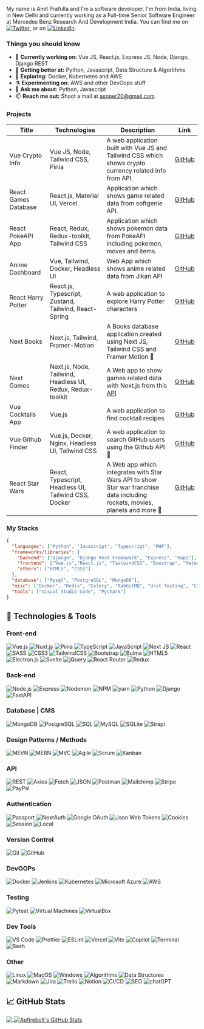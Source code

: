 My name is Amit Prafulla and I'm a software developer. I'm from India, living in New Delhi and currently working as a Full-time Senior Software Engineer at Mercedes Benz Research And Development India. You can find me on [![Twitter][1.2]][1], or on [![LinkedIn][3.2]][3].

### Things you should know

- 🔭 <b>Currently working on:</b> Vue JS, React.js, Express JS, Node, Django, Django REST
- 🌱 <b>Getting better at:</b> Python, Javascript, Data Structure & Algorithms
- 🤔 <b>Exploring:</b> Docker, Kubernetes and AWS
- ⚗️ <b>Experimenting on:</b> AWS and other DevOops stuff
- 💬 <b>Ask me about:</b> Python, Javascript
- 📫 <b>Reach me out:</b> Shoot a mail at <a href="mailto:aspper20@gmail.com" target="_blank">aspper20@gmail.com</a>

### Projects

| Title       | Technologies                        | Description                                      | Link                                      |
|-------------|-------------------------------------|--------------------------------------------------|-------------------------------------------|
| Vue Crypto Info | Vue JS, Node, Tailwind CSS, Pinia               | A web application built with Vue JS and Tailwind CSS which shows crypto currency related info from API.  | [GitHub](https://github.com/Apfirebolt/vue-crypto-info) |
| React Games Database | React.js, Material UI, Vercel       | Application which shows game related data from softgenie API.  | [GitHub](hhttps://github.com/Apfirebolt/React-games-database) |
| React PokeAPI App | React, Redux, Redux-toolkit, Tailwind CSS         | Application which shows pokemon data from PokeAPI including pokemon, moves and items.    | [GitHub](https://github.com/Apfirebolt/react_pokeapi_app) |
| Anime Dashboard | Vue, Tailwind, Docker, Headless UI           | Web App which shows anime related data from Jikan API         | [GitHub](https://github.com/apfirebolt/anime-dashboard-vue) |
| React Harry Potter | React.js, Typescript, Zustand, Tailwind, React-Spring | A web application to explore Harry Potter characters | [GitHub](https://github.com/Apfirebolt/react_harry_potter) |
| Next Books | Next.js, Tailwind, Framer-Motion | A Books database application created using Next JS, Tailwind CSS and Framer Motion 🚀 | [GitHub](https://github.com/apfirebolt/next_books) |
| Next Games | Next.js, Node, Tailwind, Headless UI, Redux, Redux-toolkit | A Web app to show games related data with Next.js from this [API](https://softgenie.org/api/games) | [GitHub](https://github.com/apfirebolt/project-seven)
| Vue Cocktails App | Vue.js | A web application to find cocktail recipes | [GitHub](https://github.com/apfirebolt/project-nine) |
| Vue Github Finder | Vue.js, Docker, Nginx, Headless UI, Tailwind CSS | A web application to search GitHub users using the Github API 🚀 | [GitHub](https://github.com/Apfirebolt/vue-github-finder) |
| React Star Wars | React, Typescript, Headless UI, Tailwind CSS, Docker | A Web app which integrates with Star Wars API to show Star war franchise data including rockets, movies, planets and more  🚀 | [GitHub](https://github.com/Apfirebolt/react-starwars-api) |

### My Stacks

```json
{
  "languages": ["Python", "Javascript", "Typescript", "PHP"],
  "frameworks/libraries": {
    "backend": ["Django", "Django Rest Framework", "Express", "Hapi"],
    "frontend": ["Vue.js","React.js", "TailwindCSS", "Boostrap", "Material UI", "Jquery"],
    "others": ["HTML5", "CSS3"]
  },
  "database": ["Mysql", "PostgreSQL", "MongoDB"],
  "misc": ["Docker", "Redis", "Celery", "RabbitMQ", "Unit Testing", "CI/CD"],
  "tools": ["Visual Studio Code", "Pycharm"]
}
```

## 🔧 Technologies & Tools

### Front-end

![Vue.js](https://img.shields.io/badge/vuejs-%2335495e.svg?style=for-the-badge&logo=vue-dot-js&logoColor=%234FC08D) ![Nuxt.js](https://img.shields.io/badge/Nuxt.js-00C58E?style=for-the-badge&logo=nuxt-dot-js&logoColor=white) ![Pinia](https://img.shields.io/badge/pinia-2D3748?style=for-the-badge&logo=pinia&logoColor=yellow)
![TypeScript](https://img.shields.io/badge/typescript-%23007ACC.svg?style=for-the-badge&logo=typescript&logoColor=white) ![JavaScript](https://img.shields.io/badge/javascript-%23323330.svg?style=for-the-badge&logo=javascript&logoColor=%23F7DF1E) ![Next JS](https://img.shields.io/badge/Next-black?style=for-the-badge&logo=next.js&logoColor=white) ![React](https://img.shields.io/badge/react-%2320232a.svg?style=for-the-badge&logo=react&logoColor=%2361DAFB) ![SASS](https://img.shields.io/badge/SASS-hotpink.svg?style=for-the-badge&logo=SASS&logoColor=white) ![CSS3](https://img.shields.io/badge/css3-%231572B6.svg?style=for-the-badge&logo=css3&logoColor=white) ![TailwindCSS](https://img.shields.io/badge/tailwindcss-%2338B2AC.svg?style=for-the-badge&logo=tailwind-css&logoColor=white) ![Bootstrap](https://img.shields.io/badge/bootstrap-%23563D7C.svg?style=for-the-badge&logo=bootstrap&logoColor=white) ![Bulma](https://img.shields.io/badge/bulma-00D0B1?style=for-the-badge&logo=bulma&logoColor=white) ![HTML5](https://img.shields.io/badge/html5-%23E34F26.svg?style=for-the-badge&logo=html5&logoColor=white) ![Electron.js](https://img.shields.io/badge/Electron-191970?style=for-the-badge&logo=Electron&logoColor=white) ![Svelte](https://img.shields.io/badge/svelte-%23f1413d.svg?style=for-the-badge&logo=svelte&logoColor=white) ![jQuery](https://img.shields.io/badge/jquery-%230769AD.svg?style=for-the-badge&logo=jquery&logoColor=white) ![React Router](https://img.shields.io/badge/React_Router-CA4245?style=for-the-badge&logo=react-router&logoColor=white) ![Redux](https://img.shields.io/badge/redux-%23593d88.svg?style=for-the-badge&logo=redux&logoColor=white)

### Back-end

![Node.js](https://img.shields.io/badge/node.js-%2343853D.svg?style=for-the-badge&logo=node.js&logoColor=white) ![Express](https://img.shields.io/badge/Express-000000?style=for-the-badge&logo=express&logoColor=white) ![Nodemon](https://img.shields.io/badge/Nodemon-76D04B?style=for-the-badge&logo=Nodemon&logoColor=white) ![NPM](https://img.shields.io/badge/npm-CB3837?style=for-the-badge&logo=npm&logoColor=white) ![yarn](https://img.shields.io/badge/yarn-2C8EBB?style=for-the-badge&logo=yarn&logoColor=white) ![Python](https://img.shields.io/badge/python-%2314354C.svg?style=for-the-badge&logo=python&logoColor=white) ![Django](https://img.shields.io/badge/Django-092E20?style=for-the-badge&logo=Django&logoColor=white) ![FastAPI](https://img.shields.io/badge/FastAPI-009688?style=for-the-badge&logo=FastAPI&logoColor=white)

### Database | CMS

![MongoDB](https://img.shields.io/badge/MongoDB-4EA94B?style=for-the-badge&logo=MongoDB&logoColor=white) ![PostgreSQL](https://img.shields.io/badge/PostgreSQL-316192?style=for-the-badge&logo=PostgreSQL&logoColor=white) ![SQL](https://img.shields.io/badge/SQL-025E8C?style=for-the-badge&logo=MySQL&logoColor=white) ![MySQL](https://img.shields.io/badge/MySQL-4479A1?style=for-the-badge&logo=MySQL&logoColor=white) ![SQLite](https://img.shields.io/badge/SQLite-07405E?style=for-the-badge&logo=SQLite&logoColor=white) ![Strapi](https://img.shields.io/badge/Strapi-2E7EEA?style=for-the-badge&logo=Strapi&logoColor=white)

### Design Patterns / Methods

![MEVN](https://img.shields.io/badge/MEVN-4CAF50?style=for-the-badge&logo=MEVN&logoColor=white)
![MERN](https://img.shields.io/badge/MERN-5C2D91?style=for-the-badge&logo=MERN&logoColor=white)
![MVC](https://img.shields.io/badge/MVC-5C2D91?style=for-the-badge&logo=MVC&logoColor=white)
![Agile](https://img.shields.io/badge/Agile-5C2D91?style=for-the-badge&logo=Agile&logoColor=white) ![Scrum](https://img.shields.io/badge/Scrum-5C2D91?style=for-the-badge&logo=Scrum&logoColor=white) ![Kanban](https://img.shields.io/badge/Kanban-5C2D91?style=for-the-badge&logo=Kanban&logoColor=white)

### API

![REST](https://img.shields.io/badge/REST-02569B?style=for-the-badge&logo=REST&logoColor=white) ![Axios](https://img.shields.io/badge/Axios-000000?style=for-the-badge&logo=Axios&logoColor=white) ![Fetch](https://img.shields.io/badge/Fetch-000000?style=for-the-badge&logo=Fetch&logoColor=white) ![JSON](https://img.shields.io/badge/JSON-000000?style=for-the-badge&logo=JSON&logoColor=white) ![Postman](https://img.shields.io/badge/Postman-FF6C37?style=for-the-badge&logo=Postman&logoColor=white) ![Mailchimp](https://img.shields.io/badge/Mailchimp-FF7C00?style=for-the-badge&logo=Mailchimp&logoColor=white) ![Stripe](https://img.shields.io/badge/Stripe-008CDD?style=for-the-badge&logo=Stripe&logoColor=white) ![PayPal](https://img.shields.io/badge/PayPal-00457C?style=for-the-badge&logo=PayPal&logoColor=white)

### Authentication

![Passport](https://img.shields.io/badge/Passport-34E27A?style=for-the-badge&logo=Passport&logoColor=white) ![NextAuth](https://img.shields.io/badge/NextAuth-000000?style=for-the-badge&logo=NextAuth&logoColor=white) ![Google OAuth](https://img.shields.io/badge/Google%20OAuth-4285F4?style=for-the-badge&logo=Google%20OAuth&logoColor=white) ![Json Web Tokens](https://img.shields.io/badge/Json%20Web%20Tokens-000000?style=for-the-badge&logo=Json%20Web%20Tokens&logoColor=white) ![Cookies](https://img.shields.io/badge/Cookies-000000?style=for-the-badge&logo=Cookies&logoColor=white) ![Session](https://img.shields.io/badge/Session-000000?style=for-the-badge&logo=Session&logoColor=white) ![Local](https://img.shields.io/badge/Local-000000?style=for-the-badge&logo=Local&logoColor=white)

### Version Control

![Git](https://img.shields.io/badge/Git-F05032?style=for-the-badge&logo=Git&logoColor=white) ![GitHub](https://img.shields.io/badge/GitHub-181717?style=for-the-badge&logo=GitHub&logoColor=white)

### DevOOPs

![Docker](https://img.shields.io/badge/Docker-2496ED?style=for-the-badge&logo=Docker&logoColor=white) ![Jenkins](https://img.shields.io/badge/Jenkins-D24939?style=for-the-badge&logo=Jenkins&logoColor=white) ![Kubernetes](https://img.shields.io/badge/Kubernetes-326CE5?style=for-the-badge&logo=Kubernetes&logoColor=white) ![Microsoft Azure](https://img.shields.io/badge/Microsoft%20Azure-0078D4?style=for-the-badge&logo=Microsoft%20Azure&logoColor=white) ![AWS](https://img.shields.io/badge/AWS-232F3E?style=for-the-badge&logo=Amazon%20AWS&logoColor=white)

### Testing

![Pytest](https://img.shields.io/badge/Pytest-0A9EDC?style=for-the-badge&logo=Pytest&logoColor=white) ![Virtual Machines](https://img.shields.io/badge/Virtual%20Machines-0078D6?style=for-the-badge&logo=Virtual%20Machines&logoColor=white) ![VirtualBox](https://img.shields.io/badge/VirtualBox-183A61?style=for-the-badge&logo=VirtualBox&logoColor=white)

### Dev Tools

![VS Code](https://img.shields.io/badge/VS%20Code-007ACC?style=for-the-badge&logo=Visual%20Studio%20Code&logoColor=white) ![Prettier](https://img.shields.io/badge/Prettier-F7B93E?style=for-the-badge&logo=Prettier&logoColor=black) ![ESLint](https://img.shields.io/badge/ESLint-4B32C3?style=for-the-badge&logo=ESLint&logoColor=white) ![Vercel](https://img.shields.io/badge/Vercel-000000?style=for-the-badge&logo=Vercel&logoColor=white) ![Vite](https://img.shields.io/badge/Vite-646CFF?style=for-the-badge&logo=Vite&logoColor=white) ![Copilot](https://img.shields.io/badge/Copilot-000000?style=for-the-badge&logo=Copilot&logoColor=white) ![Terminal](https://img.shields.io/badge/Terminal-4D4D4D?style=for-the-badge&logo=Terminal&logoColor=white) ![Bash](https://img.shields.io/badge/Bash-4EAA25?style=for-the-badge&logo=GNU%20Bash&logoColor=white)

### Other

![Linux](https://img.shields.io/badge/Linux-FCC624?style=for-the-badge&logo=Linux&logoColor=black) ![MacOS](https://img.shields.io/badge/MacOS-000000?style=for-the-badge&logo=MacOS&logoColor=white) ![Windows](https://img.shields.io/badge/Windows-0078D6?style=for-the-badge&logo=Windows&logoColor=white) ![Algorithms](https://img.shields.io/badge/Algorithms-000000?style=for-the-badge&logo=Algorithms&logoColor=white) ![Data Structures](https://img.shields.io/badge/Data%20Structures-000000?style=for-the-badge&logo=Data%20Structures&logoColor=white) ![Markdown](https://img.shields.io/badge/Markdown-000000?style=for-the-badge&logo=Markdown&logoColor=white) ![Jira](https://img.shields.io/badge/Jira-0052CC?style=for-the-badge&logo=Jira&logoColor=white) ![Trello](https://img.shields.io/badge/Trello-0052CC?style=for-the-badge&logo=Trello&logoColor=white) ![Notion](https://img.shields.io/badge/Notion-000000?style=for-the-badge&logo=Notion&logoColor=white) ![CI/CD](https://img.shields.io/badge/CI/CD-000000?style=for-the-badge&logo=CI/CD&logoColor=white) ![SEO](https://img.shields.io/badge/SEO-000000?style=for-the-badge&logo=SEO&logoColor=white) ![chatGPT](https://img.shields.io/badge/chatGPT-000000?style=for-the-badge&logo=chatGPT&)

## &#x1f4c8; GitHub Stats

<a href="https://github.com/apfirebolt">
  <img align="center" src="https://github-readme-stats.vercel.app/api/top-langs/?username=apfirebolt&hide=dockerfile,css&title_color=ffffff&text_color=c9cacc&icon_color=2bbc8a&bg_color=1d1f21" />
</a>
<a href="https://github.com/apfirebolt">
  <img align="center" src="https://github-readme-stats.vercel.app/api?username=apfirebolt&show_icons=true&line_height=27&count_private=true&title_color=ffffff&text_color=c9cacc&icon_color=2bbc8a&bg_color=1d1f21" alt="Apfirebolt's GitHub Stats" />
</a>

<!-- links to social media icons -->

<!-- icons with padding -->

[1.1]: http://i.imgur.com/tXSoThF.png "twitter icon with padding"
[2.1]: http://i.imgur.com/0o48UoR.png "github icon with padding"

<!-- icons without padding -->

[1.2]: https://i.imgur.com/wWzX9uB.png "twitter icon without padding"
[2.2]: https://i.imgur.com/9I6NRUm.png "github icon without padding"
[3.2]: https://i.imgur.com/dgXzJ9j.png "LinkedIn icon without padding"

<!-- links to your social media accounts -->

[1]: https://twitter.com/amitprafull
[2]: https://github.com/apfirebolt
[3]: https://www.linkedin.com/in/amit-prafulla-276b6bb4/
